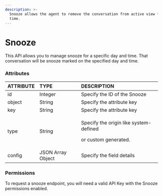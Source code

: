 ```yaml
---
description: >-
  Snooze allows the agent to remove the conversation from active view for a set
  time.
---
```


# Snooze

This API allows you to manage snooze for a specific day and time. That conversation will be snooze marked on the specified day and time. 

### Attributes 

<table>
  <thead>
    <tr>
      <th style="text-align:left">ATTRIBUTE</th>
      <th style="text-align:left">TYPE</th>
      <th style="text-align:left">DESCRIPTION</th>
    </tr>
  </thead>
  <tbody>
    <tr>
      <td style="text-align:left">id</td>
      <td style="text-align:left">Integer</td>
      <td style="text-align:left">Specify the ID of the Snooze</td>
    </tr>
    <tr>
      <td style="text-align:left">object</td>
      <td style="text-align:left">String</td>
      <td style="text-align:left">Specify the attribute key</td>
    </tr>
    <tr>
      <td style="text-align:left">key</td>
      <td style="text-align:left">String</td>
      <td style="text-align:left">Specify the attribute key</td>
    </tr>
    <tr>
      <td style="text-align:left">type</td>
      <td style="text-align:left">String</td>
      <td style="text-align:left">
        <p>Specify the origin like system-defined</p>
        <p>or custom generated.</p>
      </td>
    </tr>
    <tr>
      <td style="text-align:left">config</td>
      <td style="text-align:left">JSON Array Object</td>
      <td style="text-align:left">Specify the field details</td>
    </tr>
  </tbody>
</table>

### Permissions

To request a snooze endpoint, you will need a valid API Key with the Snooze permissions enabled.

